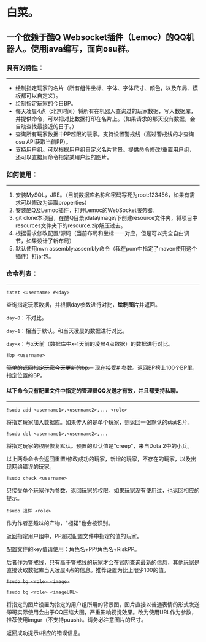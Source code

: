 # 白菜。
## 一个依赖于酷Q Websocket插件（Lemoc）的QQ机器人。使用java编写，面向osu群。


### 具有的特性：
------
+ 绘制指定玩家的名片（所有组件坐标、字体、字体尺寸、颜色，以及布局、模板都可以自定义）。
+ 绘制指定玩家的今日BP。
+ 每天凌晨4点（北京时间）将所有在机器人查询过的玩家数据，写入数据库，并提供命令，可以把对比数据打印在名片上。（如果请求的那天没有数据，会自动查找最接近的日子。）
+ 查询所有玩家数据中PP超限的玩家。支持设置警戒线（高过警戒线的才查询osu API获取当前PP）。
+ 支持用户组。可以根据用户组自定义名片背景。提供命令修改/重置用户组，还可以直接用命令指定某用户组的图片。


### 如何使用：
------
1. 安装MySQL，JRE。（目前数据库名称和密码写死为root:123456，如果有需求可以修改为读取properties）
2. 安装酷Q及Lemoc插件，打开Lemoc的WebSocket服务器。
2. git clone本项目，在酷Q目录\data\image\下创建resource文件夹，将项目中resources文件夹下的resource.zip解压过去。
3. 根据需求修改配置/源码（当前布局和坐标一一对应，但是可以完全自由调节，如果设计了新布局）
4. 默认使用mvn assembly:assembly命令（我在pom中指定了maven使用这个插件）打jar包。

### 命令列表：
------
`!stat <username> #<day> `

查询指定玩家数据，并根据day参数进行对比，**绘制图片**并返回。

`day=0`：不对比。

`day=1`：相当于默认。和当天凌晨的数据进行对比。

`day=x`：与x天前（数据库中x-1天前的凌晨4点数据）的数据进行对比。



`!bp <username>`

~~简单的返回指定玩家今天更新的bp。~~
现在接受# <rank>参数。返回BP榜上100个BP里，指定位置的BP。



#### 以下命令只有配置文件中指定的管理员QQ发送才有效，并且都支持私聊。
------

`!sudo add <username1>,<username2>,... <role>`

将指定玩家加入数据库。如果传入的是单个玩家，则返回一张默认的stat名片。

`!sudo del <username1>,<username2>,...`

将指定玩家的权限恢复默认。预置的默认值是"creep"，来自Dota 2中的小兵。

以上两条命令会返回重置/修改成功的玩家，新增的玩家，不存在的玩家，以及出现网络错误的玩家。

`!sudo check <username>`

只接受单个玩家作为参数，返回玩家的权限。如果玩家没有使用过，也返回相应的提示。

`!sudo 退群 <role>`

作为作者恶趣味的产物，"褪裙"也会被识别。

返回指定用户组中，PP超过配置文件中指定的值的玩家。

配置文件的key值请使用：角色名+PP/角色名+RiskPP。

后者作为警戒线，只有高于警戒线的玩家才会在官网查询最新的信息，其他玩家是直接读取数据库当天凌晨4点的信息。推荐设置为比上限少100的值。


~~`!sudo bg <role> <image>`~~

`!sudo bg <role> <imageURL>`

将指定的图片设置为指定的用户组所用的背景图，图片~~直接以普通表情的形式发送即可~~实际使用会由于QQ压缩大图，严重影响视觉效果。改为使用URL作为参数，推荐使用imgur（不支持puush）。请务必注意图片的尺寸。

返回成功提示/相应的错误信息。

